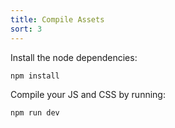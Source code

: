 ```yaml
---
title: Compile Assets
sort: 3
---
```


Install the node dependencies:

```
npm install
```

Compile your JS and CSS by running:

```
npm run dev
```
